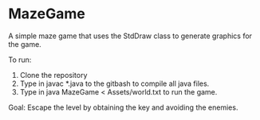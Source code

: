 # MazeGame

A simple maze game that uses the StdDraw class to generate graphics for the game.

To run:
1. Clone the repository
2. Type in javac *.java to the gitbash to compile all java files.
3. Type in java MazeGame < Assets/world.txt to run the game.

Goal:
Escape the level by obtaining the key and avoiding the enemies.
